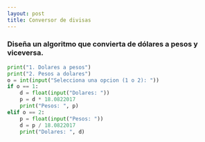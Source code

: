 ```yaml
---
layout: post
title: Conversor de divisas
---
```


### Diseña un algoritmo que convierta de dólares a pesos y viceversa.

```python
print("1. Dolares a pesos")
print("2. Pesos a dolares")
o = int(input("Selecciona una opcion (1 o 2): "))
if o == 1:
    d = float(input("Dolares: "))
    p = d * 18.0822017
    print("Pesos: ", p)
elif o == 2:
    p = float(input("Pesos: "))
    d = p / 18.0822017
    print("Dolares: ", d)
```
